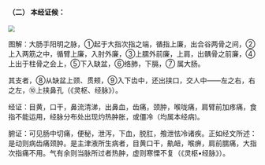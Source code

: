 #### （二）  本经证候：

<img src="img/图12.jpg" style="zoom:80%;" />


图解：大肠手阳明之脉，①起于大指次指之端，循指上廉，出合谷两骨之间，②上入两筋之中，循臂上廉，入肘外廉，③上臑外前廉，上肩，出髃骨之前廉，④上出于柱骨之会上，⑤下入缺盆，⑥络肺，下膈，⑦ 属大肠。

其支者，⑧从缺盆上颈、贯颊，⑨入下齿中，还出挟口，交人中——左之右，右之左，⑩上挟鼻孔（《灵枢、经脉》）。

经证：目黄，口干，鼻流清涕，出鼻血，齿痛，颈肿，喉咙痛，肩臂前加疼痛，食指不能运用，经脉分布处出现灼热肿胀，或僵冷（均属本经病)。  

腑证：可见肠中切痛，便秘，泄泻，下血，脱肛，飧泄怯冷诸疾。正如经文所述：是动则病齿痛颈肿。是主津液所生病者，目黄口干，鼽衄，喉痹，肩前臑痛，大指次指痛不用。气有余则当脉所过者热肿，虚则寒慄不复（《灵枢•经脉》）。
